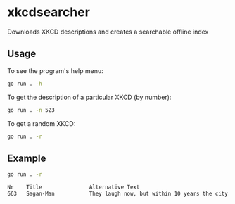 # xkcdsearcher
Downloads XKCD descriptions and creates a searchable offline index

## Usage
To see the program's help menu:
```bash
go run . -h
```

To get the description of a particular XKCD (by number):
```bash
go run . -n 523
```

To get a random XKCD:
```bash
go run . -r
```

## Example
```bash
go run . -r

Nr    Title               Alternative Text
663   Sagan-Man           They laugh now, but within 10 years the city's entire criminal class will have quit to work on space research.
```
